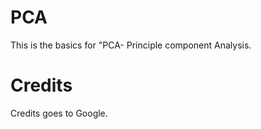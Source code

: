 # PCA
This is the basics for "PCA- Principle component Analysis.

# Credits
Credits goes to Google.

